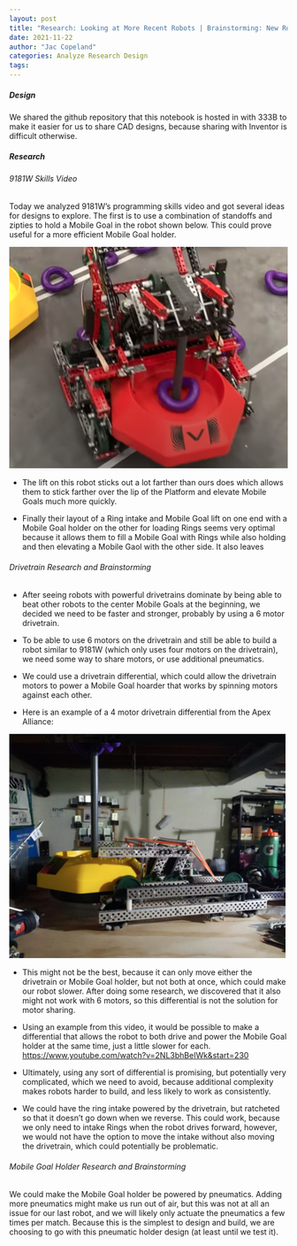 ```yaml
---
layout: post
title: "Research: Looking at More Recent Robots | Brainstorming: New Robot?"
date: 2021-11-22
author: "Jac Copeland"
categories: Analyze Research Design
tags:
---
```

##### Design
We shared the github repository that this notebook is hosted in with 333B to make it easier for us to share CAD designs, because sharing with Inventor is difficult otherwise.

##### Research
###### 9181W Skills Video
Today we  analyzed 9181W’s programming skills video and got several ideas for designs to explore. The first is to use a combination of standoffs and zipties to hold a Mobile Goal in the robot shown below. This could prove useful for a more efficient Mobile Goal holder.

<img class="responsive-img" width="600" src="/assets/pics/Photos-001/22112021-9181robot.png">


- The lift on this robot sticks out a lot farther than ours does which allows them to stick farther over the lip of the Platform and elevate Mobile Goals much more quickly.

- Finally their layout of a Ring intake and Mobile Goal lift on one end with a Mobile Goal holder on the other for loading Rings seems very optimal because it allows them to fill a Mobile Goal with Rings while also holding and then elevating a Mobile Gaol with the other side. It also leaves

###### Drivetrain Research and Brainstorming
- After seeing robots with powerful drivetrains dominate by being able to beat other robots to the center Mobile Goals at the beginning, we decided we need to be faster and stronger, probably by using a 6 motor drivetrain.

- To be able to use 6 motors on the drivetrain and still be able to build a robot similar to 9181W (which only uses four motors on the drivetrain), we need some way to share motors, or use additional pneumatics.

- We could use a drivetrain differential, which could allow the drivetrain motors to power a Mobile Goal hoarder that works by spinning motors against each other.


- Here is an example of a 4 motor drivetrain differential from the Apex Alliance: 
<img class="responsive-img" width="500" src="/assets/pics/building/robot-1/ExsampleOfBot.png">

- This might not be the best, because it can only move either the drivetrain or Mobile Goal holder, but not both at once, which could make our robot slower. After doing some research, we discovered that it also might not work with 6 motors, so this differential is not the solution for motor sharing.

- Using an example from this video, it would be possible to make a differential that allows the robot to both drive and power the Mobile Goal holder at the same time, just a little slower for each. https://www.youtube.com/watch?v=2NL3bhBeIWk&start=230
- Ultimately, using any sort of differential is promising, but potentially very complicated, which we need to avoid, because additional complexity makes robots harder to build, and less likely to work as consistently.
- We could have the ring intake powered by the drivetrain, but ratcheted so that it doesn’t go down when we reverse. This could work, because we only need to intake Rings when the robot drives forward, however, we would not have the option to move the intake without also moving the drivetrain, which could potentially be problematic.

###### Mobile Goal Holder Research and Brainstorming

We could make the Mobile Goal holder be powered by pneumatics. Adding more pneumatics might make us run out of air, but this was not at all an issue for our last robot, and we will likely only actuate the pneumatics a few times per match. Because this is the simplest to design and build, we are choosing to go with this pneumatic holder design (at least until we test it).
